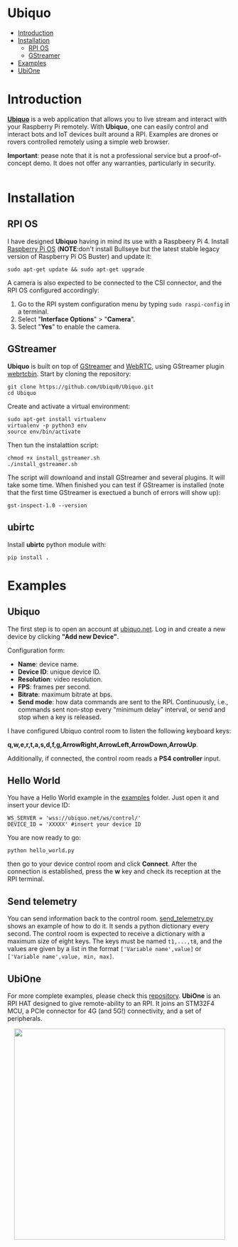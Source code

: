 # Ubiquo


* [Introduction](https://github.com/Ubiqu0/Ubiquo/#introduction)<br>
* [Installation](https://github.com/Ubiqu0/Ubiquo/#installation)<br>
  * [RPI OS](https://github.com/Ubiqu0/Ubiquo/#rpi-os)<br>
  * [GStreamer](https://github.com/Ubiqu0/Ubiquo/#gstreamer)<br>
* [Examples](https://github.com/Ubiqu0/Ubiquo/#examples)<br>
* [UbiOne](https://github.com/Ubiqu0/Ubiquo/#ubione)<br>


# Introduction

**[Ubiquo](https://ubiquo.net)** is a web application that allows you to live stream and interact with your Raspberry Pi remotely. With **Ubiquo**, one can easily control and interact bots and IoT devices built around a RPI.  Examples are drones or rovers controlled remotely using a simple web browser.

**Important**: pease note that it is not a professional service but a proof-of-concept demo. It does not offer any warranties, particularly in security.

<p align="center">
  <img src="https://github.com/Ubiqu0/ubiquo_public/blob/main/public/UBIQUO_Control.gif" alt=""/>
</p>


# Installation

## RPI OS

I have designed **Ubiquo** having in mind its use with a Raspbeery Pi 4. Install [Raspberry Pi OS](https://www.raspberrypi.com/software/operating-systems/) (**NOTE**:don't install Bullseye but the latest stable legacy version of Raspberry Pi OS Buster) and update it:

```
sudo apt-get update && sudo apt-get upgrade
```

A camera is also expected to be connected to the CSI connector, and the RPI OS configured accordingly:

1. Go to the RPI system configuration menu by typing ```sudo raspi-config``` in a terminal.
2. Select "**Interface Options**" > "**Camera**".
3. Select "**Yes**" to enable the camera.

## GStreamer


**Ubiquo** is built on top of [GStreamer](https://gitlab.freedesktop.org/gstreamer) and [WebRTC](https://webrtc.org/), using GStreamer plugin [webrtcbin](https://gstreamer.freedesktop.org/documentation/webrtc/index.html). Start by cloning the repository:


```
git clone https://github.com/Ubiqu0/Ubiquo.git
cd Ubiquo
```

Create and activate a virtual environment:

```
sudo apt-get install virtualenv
virtualenv -p python3 env
source env/bin/activate
```

Then tun the instalattion script:

```
chmod +x install_gstreamer.sh
./install_gstreamer.sh
```

The script will downloand and install GStreamer and several plugins. It will take some time. When finished you can test if GStreamer is installed (note that the first time GStreamer is exectued a bunch of errors will show up):

```
gst-inspect-1.0 --version
```

## ubirtc

Install **ubirtc** python module with:

```
pip install .
```


# Examples

## Ubiquo

The first step is to open an account at [ubiquo.net](http://ubiquo.net/). Log in and create a new device by clicking **"Add new Device"**.

Configuration form:
  * **Name**: device name.
  * **Device ID**: unique device ID.
  * **Resolution**: video resolution.
  * **FPS**: frames per second.
  * **Bitrate**: maximum bitrate at bps.
  * **Send mode**: how data commands are sent to the RPI. Continuously, i.e., commands sent non-stop every "minimum delay" interval, or send and stop when a key is released.

I have configured Ubiquo control room to listen the following keyboard keys:

**q,w,e,r,t,a,s,d,f,g,ArrowRight,ArrowLeft,ArrowDown,ArrowUp**.

Additionally, if connected, the control room reads a **PS4 controller** input.


## Hello World

You have a Hello World example in the [examples](https://github.com/Ubiqu0/Ubiquo/tree/main/examples) folder. Just open it and insert your device ID:

```
WS_SERVER = 'wss://ubiquo.net/ws/control/'
DEVICE_ID = 'XXXXX' #insert your device ID
```

You are now ready to go:

```
python hello_world.py
```

then go to your device control room and click **Connect**. After the connection is established, press the **w** key and check its reception at the RPI terminal.


## Send telemetry

You can send information back to the control room. [send_telemetry.py](https://github.com/Ubiqu0/Ubiquo/blob/main/examples/hello_world_telemetry.py) shows an example of how to do it. It sends a python dictionary every second. The control room is expected to receive a dictionary with a maximum size of eight keys. The keys must be named ```t1,...,t8```, and the values are given by a list in the format ```['Variable name',value]``` or ```['Variable name',value, min, max]```.


## UbiOne

For more complete examples, please check this [repository](https://github.com/Ubiqu0/UbiOne). **UbiOne** is an RPI HAT designed to give remote-ability to an RPI. It joins an STM32F4 MCU, a PCIe connector for 4G (and 5G!) connectivity, and a set of peripherals.


<p align="center">
  <img src="https://user-images.githubusercontent.com/7373193/148281317-fad624ce-be21-4af7-b50f-dae3445dfba5.png" height=475 alt=""/>
</p>
